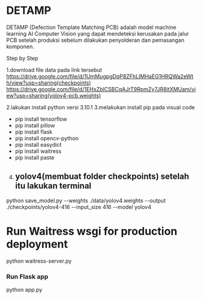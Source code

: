 # DETAMP
DETAMP (Defection Template Matching PCB) adalah model machine learning AI Computer Vision yang dapat mendeteksi kerusakan pada jalur PCB setelah produksi sebelum dilakukan penyolderan dan pemasangan komponen.

Step by Step

1.download file data pada link tersebut 
https://drive.google.com/file/d/1UmMugpgDqP8ZFhLIMHaEG1HRQWa2eWth/view?usp=sharing(checkpoints)
https://drive.google.com/file/d/1EHxZblCSBCqAJrT9RpmZy7JR8itXMUam/view?usp=sharing(yolov4-pcb.weights)

2.lakukan install python versi 3.10.1
3.melakukan install pip pada visual code
- pip install tensorflow
- pip install pillow
- pip install flask
- pip install opencv-python
- pip install easydict
- pip install waitress
- pip install paste
4. ## yolov4(membuat folder checkpoints) setelah itu lakukan terminal 
python save_model.py --weights ./data/yolov4.weights --output ./checkpoints/yolov4-416 --input_size 416 --model yolov4 

# Run Waitress wsgi for production deployment

python waitress-server.py

### Run Flask app

python app.py

